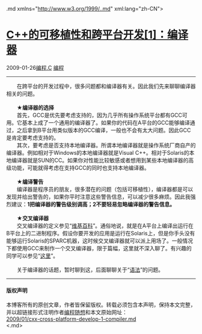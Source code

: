 <!DOCTYPE.md>
.md xmlns="http://www.w3.org/1999/..md" xml:lang="zh-CN">
<head>
<meta http-equiv="Content-Type" content="text.md; charset=utf-8" />
<meta name="generator" content="Python script by program.think@gmail.com" />
<meta name="provider" content="program-think.blogspot.com" />
<link type="text/css" rel="stylesheet" href="../../css/program-think.css" />
<title>C++的可移植性和跨平台开发[1]：编译器 - 编程随想的博客</title>
</head>
<body>
<div id="main" style="width:100%;">
<h1><a href="../../index.md" title="回到首页">C++的可移植性和跨平台开发[1]：编译器</a></h1>
<div class="post-info"><span class="date-header">2009-01-26</span><a href="../../tags/E7BC96E7A88B.C.md" class="tag">编程.C</a> <a href="../../tags/E7BC96E7A88B.md" class="tag">编程</a> </div>
<hr>
<div class="post">
　　在跨平台的开发过程中，很多问题都和编译器有关。因此我们先来聊聊编译器相关的问题。<!--program-think--><br /><br />　　★<b>编译器的选择</b><br />　　首先，GCC是优先要考虑支持的，因为几乎所有操作系统平台都有GCC可用。它基本上成了一个通用的编译器了。如果你的代码在A平台的GCC能够编译通过，之后拿到B平台用类似版本的GCC编译，一般也不会有太大问题。因此GCC是肯定要考虑支持的。<br />　　其次，要考虑是否支持本地编译器。所谓本地编译器就是操作系统厂商自产的编译器。例如相对于Windows的本地编译器就是Visual C++。相对于Solaris的本地编译器就是SUN的CC。如果你对性能比较敏感或者想用到某些本地编译器的高级功能，可能就得考虑在支持GCC的同时也支持本地编译器。<br /><br />　　★<b>编译警告</b><br />　　编译器是程序员的朋友，很多潜在的问题（包括可移植性），编译器都是可以发现并给出警告的，如果你平时注意这些警告信息，可以减少很多麻烦。因此我强烈建议：<b>1把编译器的警告级别调高；2不要轻易忽略编译器的警告信息。</b><br /><br />　　★<b>交叉编译器</b><br />　　交叉编译器的定义参见“<a href="http://en.wikipedia.org/wiki/Cross-compiling" target="_blank" rel="nofollow">维基百科</a>”。通俗地说，就是在A平台上编译出运行在B平台上的二进制程序。假设你要开发的应用是运行在Solaris上，但是你手头没有能够运行Solaris的SPARC机器，这时候交叉编译器就可以派上用场了。一般情况下都使用GCC来制作一个交叉编译器，限于篇幅，这里就不深入聊了。有兴趣的同学可以参见“<a href="http://www.nongnu.org/thug/cross..md" target="_blank" rel="nofollow">这里</a>”。<br /><br />　　关于编译器的话题，暂时聊到这，后面聊聊关于“<a href="../../2009/01/cxx-cross-platform-develop-2-language.md">语法</a>”的问题。<div class="blogger-post-footer">
</div>
<hr>
<div class="copyright">
<h4>版权声明</h4>
本博客所有的原创文章，作者皆保留版权。转载必须包含本声明，保持本文完整，并以超链接形式注明作者<a href="mailto:program.think@gmail.com">编程随想</a>和本文原始网址：<br>
<a href="2009/01/cxx-cross-platform-develop-1-compiler.md">2009/01/cxx-cross-platform-develop-1-compiler.md</a>
</div>
</div>
</body>
<.md>
